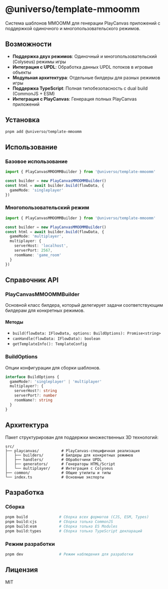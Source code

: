 # @universo/template-mmoomm

Система шаблонов MMOOMM для генерации PlayCanvas приложений с поддержкой одиночного и многопользовательского режимов.

## Возможности

- **Поддержка двух режимов**: Одиночный и многопользовательский (Colyseus) режимы игры
- **Интеграция с UPDL**: Обработка данных UPDL потоков в игровые объекты
- **Модульная архитектура**: Отдельные билдеры для разных режимов игры
- **Поддержка TypeScript**: Полная типобезопасность с dual build (CommonJS + ESM)
- **Интеграция с PlayCanvas**: Генерация полных PlayCanvas приложений

## Установка

```bash
pnpm add @universo/template-mmoomm
```

## Использование

### Базовое использование

```typescript
import { PlayCanvasMMOOMMBuilder } from '@universo/template-mmoomm'

const builder = new PlayCanvasMMOOMMBuilder()
const html = await builder.build(flowData, {
  gameMode: 'singleplayer'
})
```

### Многопользовательский режим

```typescript
import { PlayCanvasMMOOMMBuilder } from '@universo/template-mmoomm'

const builder = new PlayCanvasMMOOMMBuilder()
const html = await builder.build(flowData, {
  gameMode: 'multiplayer',
  multiplayer: {
    serverHost: 'localhost',
    serverPort: 2567,
    roomName: 'game_room'
  }
})
```

## Справочник API

### PlayCanvasMMOOMMBuilder

Основной класс билдера, который делегирует задачи соответствующим билдерам для конкретных режимов.

#### Методы

- `build(flowData: IFlowData, options: BuildOptions): Promise<string>`
- `canHandle(flowData: IFlowData): boolean`
- `getTemplateInfo(): TemplateConfig`

### BuildOptions

Опции конфигурации для сборки шаблонов.

```typescript
interface BuildOptions {
  gameMode?: 'singleplayer' | 'multiplayer'
  multiplayer?: {
    serverHost?: string
    serverPort?: number
    roomName?: string
  }
}
```

## Архитектура

Пакет структурирован для поддержки множественных 3D технологий:

```
src/
├── playcanvas/          # PlayCanvas-специфичная реализация
│   ├── builders/        # Билдеры для конкретных режимов
│   ├── handlers/        # Обработчики UPDL
│   ├── generators/      # Генераторы HTML/Script
│   └── multiplayer/     # Интеграция с Colyseus
├── common/              # Общие утилиты и типы
└── index.ts             # Основные экспорты
```

## Разработка

### Сборка

```bash
pnpm build              # Сборка всех форматов (CJS, ESM, Types)
pnpm build:cjs          # Сборка только CommonJS
pnpm build:esm          # Сборка только ES Modules
pnpm build:types        # Сборка только TypeScript деклараций
```

### Режим разработки

```bash
pnpm dev                # Режим наблюдения для разработки
```

## Лицензия

MIT